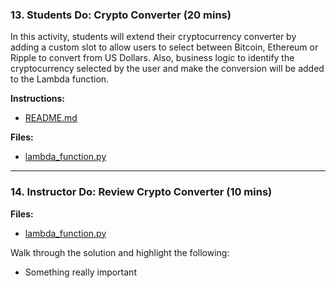 ### 13. Students Do: Crypto Converter (20 mins)

In this activity, students will extend their cryptocurrency converter by adding a custom slot to allow users to select between Bitcoin, Ethereum or Ripple to convert from US Dollars. Also, business logic to identify the cryptocurrency selected by the user and make the conversion will be added to the Lambda function.

**Instructions:**

* [README.md](Activities/13-Stu_Crypto_Converter/README.md)

**Files:**

* [lambda_function.py](Activities/13-Stu_Crypto_Converter/Unsolved/lambda_function.py)

---

### 14. Instructor Do: Review Crypto Converter (10 mins)

**Files:**

* [lambda_function.py](Activities/13-Stu_Crypto_Converter/Solved/lambda_function.py)

Walk through the solution and highlight the following:

* Something really important
